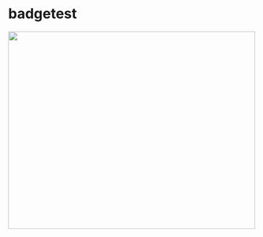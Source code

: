 # badgetest
[<img src="https://img.shields.io/badge/Generate%20workflow-blue?link=https%3A%2F%2Fgithub.com%2Fmathworks%2Fadvanced-ci-configuration-examples" width="500" height="400">](https://github.com/mathworks/advanced-ci-configuration-examples)
